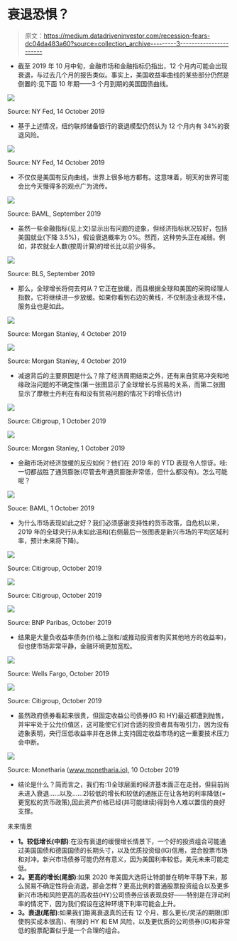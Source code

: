 # 衰退恐惧？

> 原文：<https://medium.datadriveninvestor.com/recession-fears-dc04da483a60?source=collection_archive---------3----------------------->

*   截至 2019 年 10 月中旬，金融市场和金融指标仍指出，12 个月内可能会出现衰退，与过去几个月的报告类似。事实上，美国收益率曲线的某些部分仍然是倒置的:见下面 10 年期——3 个月到期的美国国债曲线。

![](img/1c7f52094f6156de5862ee9d905c9885.png)

Source: NY Fed, 14 October 2019

*   基于上述情况，纽约联邦储备银行的衰退模型仍然认为 12 个月内有 34%的衰退风险。

![](img/efe04c047afa70e4e428911561dd9f7e.png)

Source: NY Fed, 14 October 2019

*   不仅仅是美国有反向曲线，世界上很多地方都有。这意味着，明天的世界可能会比今天慢得多的观点广为流传。

![](img/533799a303be8b6593de4b80174ef057.png)

Source: BAML, September 2019

*   虽然一些金融指标(见上文)显示出有问题的迹象，但经济指标状况较好，包括美国就业(下降 3.5%)，假设衰退概率为 0%。然而，这种势头正在减弱。例如，非农就业人数(按周计算)的增长比以前少得多。

![](img/2ac41e7fb61e551f22b79b49f0559234.png)

Source: BLS, September 2019

*   那么，全球增长将何去何从？它正在放缓，而且根据全球和美国的采购经理人指数，它将继续进一步放缓。如果你看到右边的黄线，不仅制造业表现不佳，服务业也是如此。

![](img/b3b5290443faf99ac75bb78ca4e5f846.png)

Source: Morgan Stanley, 4 October 2019

![](img/fcf1d42c8e617ed90db06a059f5911ac.png)

Source: Morgan Stanley, 4 October 2019

*   减速背后的主要原因是什么？除了经济周期结束之外，还有来自贸易冲突和地缘政治问题的不确定性(第一张图显示了全球增长与贸易的关系，而第二张图显示了摩根士丹利在有和没有贸易问题的情况下的增长估计)

![](img/7bd1ad77644cb44226ea92438d1683a1.png)

Source: Citigroup, 1 October 2019

![](img/a224838cbc5d1ad233db347763269b1a.png)

Source: Morgan Stanley, 1 October 2019

*   金融市场对经济放缓的反应如何？他们在 2019 年的 YTD 表现令人惊讶。哇:一切都战胜了通货膨胀(尽管去年通货膨胀非常低，但什么都没有)。怎么可能呢？

![](img/b23bc80d1cd6bf66697aa192eb61b36b.png)

Souce: BAML, 1 October 2019

*   为什么市场表现如此之好？我们必须感谢支持性的货币政策，自危机以来，2019 年的全球央行从未如此温和(右侧最后一张图表是新兴市场的平均区域利率，预计未来将下降)。

![](img/3580de38add2674a7d9c72624e649e64.png)

Source: Citigroup, October 2019

![](img/9e366e14cd5bb11d2d15a1dd2a8b34ca.png)

Source: Citigroup, October 2019

![](img/2dd5a559e51cbb3cf31b45aecfac3eb6.png)

Source: BNP Paribas, October 2019

*   结果是大量负收益率债务(价格上涨和/或推动投资者购买其他地方的收益率)，但也使市场非常平静，金融环境更加宽松。

![](img/82ef79b5a70447d575717b6bd3ef28fe.png)

Source: Wells Fargo, October 2019

![](img/db9fb7d8abe6f9a1977c224c7c9289b4.png)

Source: Citigroup, October 2019

*   虽然政府债券看起来很贵，但固定收益公司债券(IG 和 HY)最近都遭到抛售，并牢牢处于公允价值区，这可能使它们对合适的投资者具有吸引力，因为没有迹象表明，央行压低收益率并在总体上支持固定收益市场的这一重要技术压力会中断。

![](img/20ee2b60f77a65d0dccea079cf818d21.png)

Source: Monetharia ([www.monetharia.io),](http://www.monetharia.io,) 10 October 2019

*   结论是什么？简而言之，我们有:1)全球层面的经济基本面正在走弱，但目前尚未进入衰退……以及……2)较低的增长和较低的通胀正在让各地的利率降低(=更宽松的货币政策),因此资产价格已经(并可能继续)得到令人难以置信的良好支撑。

未来情景

*   **1。较低增长(中部)**:在没有衰退的缓慢增长情景下，一个好的投资组合可能通过美国国债和德国国债的长期头寸，以及优质投资级(IG)信用，混合股票市场和对冲。新兴市场债券可能仍然有意义，因为美国利率较低，美元未来可能走低。
*   **2。更高的增长(尾部)**:如果 2020 年美国大选将让特朗普在明年平静下来，那么贸易不确定性将会消退，那会怎样？更高比例的普通股票投资组合以及更多新兴市场和风险更高的高收益(HY)公司债券应该表现良好——特别是在浮动利率的情况下，因为我们假设在这种环境下利率可能会上升。
*   **3。衰退(尾部)**:如果我们距离衰退真的还有 12 个月，那么更长/灵活的期限(即使购买成本很高)、有限的 HY 和 EM 风险，以及更优质的公司债券(IG)和非常低的股票配置似乎是一个合理的组合。